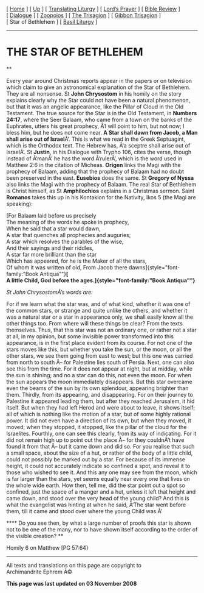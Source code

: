 \[ [Home](index.md) \] \[ [Up](obiter_scripta.md) \]
\[ [Translating Liturgy](translating_liturgy.md) \]
\[ [Lord’s Prayer](lord%27s_prayer.md) \]
\[ [Bible Review](bible_review.md) \] \[ [Dialogue](dialogue.md) \]
\[ [Zoopoios](zoopoios.md) \] \[ [The Trisagion](the_trisagion.md) \]
\[ [Gibbon Trisagion](gibbon_trisagion.md) \] \[ Star of Bethlehem \]
\[ [Basil Liturgy](basil_liturgy.md) \]

****

THE STAR OF BETHLEHEM
=====================

**

Every year around Christmas reports appear in the papers or on
television which claim to give an astronomical explanation of the Star
of Bethlehem. They are all nonsense. St **John Chrysostom** in his
homily on the story explains clearly why the Star could not have been a
natural phenomenon, but that it was an angelic appearance, like the
Pillar of Cloud in the Old Testament. The true source for the Star is in
the Old Testament, in **Numbers 24:17**, where the Seer Balaam, who came
from a town on the banks of the Euphrates, utters his great prophecy,
Â‘I will point to him, but not now; I bless him, but he does not come
near. **A Star shall dawn from Jacob, a Man shall arise out of
Israel**Â’. This is what we read in the Greek Septuagint, which is the
Orthodox text. The Hebrew has, Â‘a sceptre shall arise out of IsraelÂ’.
St **Justin**, in his Dialogue with Trypho 106, cites the verse, though
instead of Â‘manÂ’ he has the word Â‘rulerÂ’, which is the word used in
Matthew 2:6 in the citation of Micheas. **Origen** links the Magi with
the prophecy of Balaam, adding that the prophecy of Balaam had no doubt
been preserved in the east. **Eusebios** does the same. St **Gregory of
Nyssa** also links the Magi with the prophecy of Balaam. The real Star
of Bethlehem is Christ himself, as St **Amphilochios** explains in a
Christmas sermon. Saint **Romanos** takes this up in his Kontakion for
the Nativity, Ikos 5 (the Magi are speaking):

[For Balaam laid before us precisely\
The meaning of the words he spoke in prophecy,\
When he said that a star would dawn,\
A star that quenches all prophecies and auguries;\
A star which resolves the parables of the wise,\
And their sayings and their riddles,\
A star far more brilliant than the star\
Which has appeared, for he is the Maker of all the stars,\
Of whom it was written of old, From Jacob there
dawns]{style="font-family:"Book Antiqua""}**[\
A little Child, God before the
ages.]{style="font-family:"Book Antiqua""}**

*St John ChrysostomÂ’s words are:*

For if we learn what the star was, and of what kind, whether it was one
of the common stars, or strange and quite unlike the others, and whether
it was a natural star or a star in appearance only, we shall easily know
all the other things too. From where will these things be clear? From
the texts themselves. Thus, that this star was not an ordinary one, or
rather not a star at all, in my opinion, but some invisible power
transformed into this appearance, is in the first place evident from its
course. For not one of the stars moves like this, but whether you take
the sun, or the moon, or all the other stars, we see them going from
east to west; but this one was carried from north to south Â– for
Palestine lies south of Persia. Next, one can also see this from the
time. For it does not appear at night, but at midday, while the sun is
shining; and no a star can do this, not even the moon. For when the sun
appears the moon immediately disappears. But this star overcame even the
beams of the sun by its own splendour, appearing brighter than them.
Thirdly, from its appearing, and disappearing. For on their journey to
Palestine it appeared leading them, but after they reached Jerusalem, it
hid itself. But when they had left Herod and were about to leave, it
shows itself; all of which is nothing like the motion of a star, but of
some highly rational power. It did not even have a direction of its own,
but when they moved, it moved; when they stopped, it stopped, like the
pillar of the cloud for the Israelites. Fourthly, one can see this
clearly, from its way of indicating. For it did not remain high up to
point out the place Â– for they couldnÂ’t have found it from that Â– but
it came down and did so. For you realise that such a small space, about
the size of a hut, or rather of the body of a little child, could not
possibly be marked out by a star. For because of its immense height, it
could not accurately indicate so confined a spot, and reveal it to those
who wished to see it. And this any one may see from the moon, which is
far larger than the stars, yet seems equally near every one that lives
on the whole wide earth. How then, tell me, did the star point out a
spot so confined, just the space of a manger and a hut, unless it left
that height and came down, and stood over the very head of the young
child? And this is what the evangelist was hinting at when he said,
Â‘The star went before them, till it came and stood over where the young
Child was.Â’

**** Do you see then, by what a large number of proofs this star is
shown not to be one of the many, nor to have shown itself according to
the order of the visible creation? **

Homily 6 on Matthew \[PG 57:64}

------------------------------------------------------------------------

All texts and translations on this page are copyright to\
Archimandrite Ephrem Â©

**This page was last updated on 03 November 2008**
